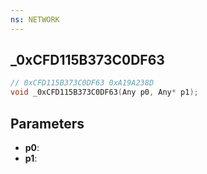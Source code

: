 ```yaml
---
ns: NETWORK
---
```

## _0xCFD115B373C0DF63

```c
// 0xCFD115B373C0DF63 0xA19A238D
void _0xCFD115B373C0DF63(Any p0, Any* p1);
```


## Parameters
* **p0**: 
* **p1**: 

